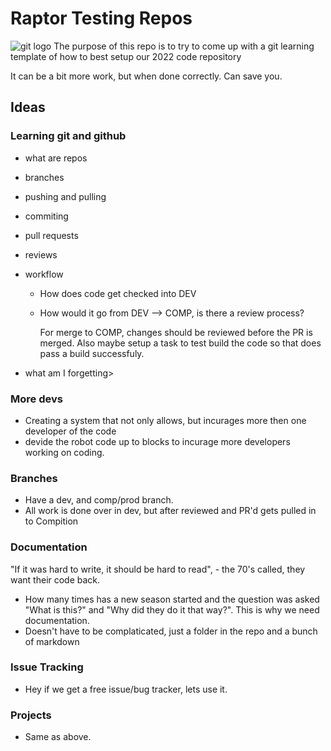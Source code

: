 # Raptor Testing Repos 
![git logo](./img/gitlogo.png)
The purpose of this repo is to try to come up with a git learning template of how to best setup our 2022 code repository

It can be a bit more work, but when done correctly. Can save you.

## Ideas
### Learning git and github
* what are repos
* branches
* pushing and pulling
* commiting
* pull requests  
* reviews
* workflow
  * How does code get checked into DEV
  * How would it go from DEV --> COMP, is there a review process?  

    For merge to COMP, changes should be reviewed before the PR is merged.  Also maybe setup a task to test build the code so that does pass a build successfuly.

* what am I forgetting>



### More devs
- Creating a system that not only allows, but incurages more then one developer of the code
- devide the robot code up to blocks to incurage more developers working on coding.
### Branches
- Have a dev, and comp/prod branch.   
- All work is done over in dev, but after reviewed and PR'd gets pulled in to Compition

### Documentation
"If it was hard to write, it should be hard to read", - the 70's called, they want their code back.
- How many times has a new season started and the question was asked "What is this?" and "Why did they do it that way?". This is why we need documentation.
- Doesn't have to be complaticated, just a folder in the repo and a bunch of markdown

### Issue Tracking
- Hey if we get a free issue/bug tracker, lets use it.

### Projects
- Same as above.

